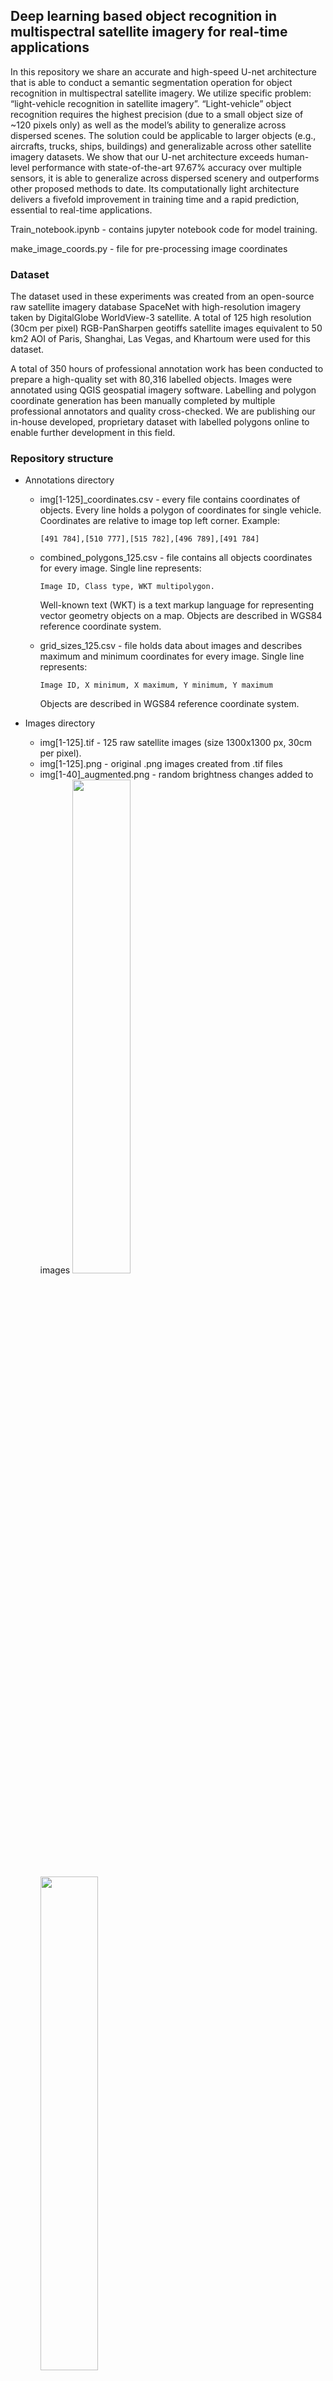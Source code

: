 ## Deep learning based object recognition in multispectral satellite imagery for real-time applications

In this repository we share an accurate and high-speed U-net architecture that is able to conduct a semantic segmentation operation for object recognition in multispectral satellite imagery. We utilize specific problem: “light-vehicle recognition in satellite imagery”. “Light-vehicle” object recognition requires the highest precision (due to a small object size of ~120 pixels only) as well as the model’s ability to generalize across dispersed scenes. The solution could be applicable to larger objects (e.g., aircrafts, trucks, ships, buildings) and generalizable across other satellite imagery datasets. We show that our U-net architecture exceeds human-level performance with state-of-the-art 97.67% accuracy over multiple sensors, it is able to generalize across dispersed scenery and outperforms other proposed methods to date. Its computationally light architecture delivers a fivefold improvement in training time and a rapid prediction, essential to real-time applications.

Train_notebook.ipynb - contains jupyter notebook code for model training.

make_image_coords.py - file for pre-processing image coordinates

### Dataset

The dataset used in these experiments was created from an open-source raw satellite imagery database SpaceNet with
high-resolution imagery taken by DigitalGlobe WorldView-3 satellite.
A total of 125 high resolution (30cm per pixel) RGB-PanSharpen geotiffs satellite images equivalent to 50 km2
AOI of Paris, Shanghai, Las Vegas, and Khartoum were used for this dataset. 

A total of 350 hours of professional annotation work has been conducted to prepare a high-quality set with 80,316
labelled objects. Images were annotated using QGIS geospatial imagery software. Labelling and polygon coordinate
generation has been manually completed by multiple professional annotators and quality cross-checked.
We are publishing our in-house developed, proprietary dataset with labelled polygons online to enable further
development in this field.

### Repository structure

- Annotations directory
    - img[1-125]_coordinates.csv - every file contains coordinates of objects. Every line holds a polygon of
      coordinates for single vehicle. Coordinates are relative to image top left corner. Example:
      ```
      [491 784],[510 777],[515 782],[496 789],[491 784]
      ```

    - combined_polygons_125.csv - file contains all objects coordinates for every image. Single line represents:
      ```
      Image ID, Class type, WKT multipolygon.
      ```
      Well-known text (WKT) is a text markup language for representing vector geometry objects on a map.
      Objects are described in WGS84 reference coordinate system.

    - grid_sizes_125.csv - file holds data about images and describes maximum and minimum coordinates for every image.
      Single line represents: 
      ```
      Image ID, X minimum, X maximum, Y minimum, Y maximum
      ```
      Objects are described in WGS84 reference coordinate system.

- Images directory 
    - img[1-125].tif - 125 raw satellite images (size 1300x1300 px, 30cm per pixel). 
    - img[1-125].png - original .png images created from .tif files
    - img[1-40]_augmented.png - random brightness changes added to images
    <img src="https://user-images.githubusercontent.com/62398522/77831431-d215b780-7137-11ea-816c-98c3bda77b74.png" width="45%"></img> 
    <img src="https://user-images.githubusercontent.com/62398522/77831432-d215b780-7137-11ea-9a9a-6341ff6fe7e7.png" width="45%"></img> 
    - img[41-80]_augmented.png - random noise added to all 3 channels


    <img src="https://user-images.githubusercontent.com/62398522/77831434-d2ae4e00-7137-11ea-9227-535e9f83f9a7.png" width="45%"></img>
    <img src="https://user-images.githubusercontent.com/62398522/77831435-d2ae4e00-7137-11ea-874b-4b146f468bb5.png" width="45%"></img>
    - img[81-125]_augmented.png - random noise added on single channel
    <img src="https://user-images.githubusercontent.com/62398522/77831436-d346e480-7137-11ea-8f64-b5ec530e2513.png" width="45%"></img>
    <img src="https://user-images.githubusercontent.com/62398522/77831428-d17d2100-7137-11ea-98b0-985cdad591bd.png" width="45%"></img>
    
- References

This data set was derived from SpaceNet 2, Building Detection v2:

    - SpaceNet on Amazon Web Services (AWS). “SpaceNet 2, Building Detection v2” The SpaceNet Catalog. Last modified October 1st, 2018. Accessed on September 1st 2019. https://spacenet.ai/datasets/

- License
    - Data set is licensed under a <a href="https://creativecommons.org/licenses/by-sa/4.0/">Creative Commons Attribution-ShareAlike 4.0 International License.</a>

- Citation Instructions

If you are using data from this repository in a paper, please use the following citation:

    - P. Gudžius, O. Kurasova, V. Darulis and E. Filatovas, "VUDataScience," 2020.
    Available: https://github.com/VUDataScience/Deep-learning-based-object-recognition-in-multispectral-satellite-imagery-for-low-latency-applicatio.
